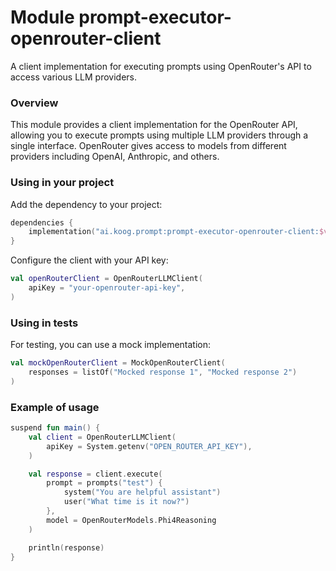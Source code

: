 # Module prompt-executor-openrouter-client

A client implementation for executing prompts using OpenRouter's API to access various LLM providers.

### Overview

This module provides a client implementation for the OpenRouter API, allowing you to execute prompts using multiple LLM providers through a single interface. OpenRouter gives access to models from different providers including OpenAI, Anthropic, and others.

### Using in your project

Add the dependency to your project:

```kotlin
dependencies {
    implementation("ai.koog.prompt:prompt-executor-openrouter-client:$version")
}
```

Configure the client with your API key:

```kotlin
val openRouterClient = OpenRouterLLMClient(
    apiKey = "your-openrouter-api-key",
)
```

### Using in tests

For testing, you can use a mock implementation:

```kotlin
val mockOpenRouterClient = MockOpenRouterClient(
    responses = listOf("Mocked response 1", "Mocked response 2")
)
```

### Example of usage

```kotlin
suspend fun main() {
    val client = OpenRouterLLMClient(
        apiKey = System.getenv("OPEN_ROUTER_API_KEY"),
    )

    val response = client.execute(
        prompt = prompts("test") {
            system("You are helpful assistant")
            user("What time is it now?")
        },
        model = OpenRouterModels.Phi4Reasoning
    )

    println(response)
}
```
